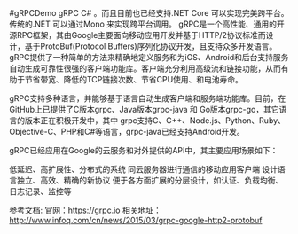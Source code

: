 #gRPCDemo
gRPC C# 。而且目前也已经支持.NET Core 可以实现完美跨平台。
传统的.NET 可以通过Mono 来实现跨平台调用。
gRPC是一个高性能、通用的开源RPC框架，其由Google主要面向移动应用开发并基于HTTP/2协议标准而设计，基于ProtoBuf(Protocol Buffers)序列化协议开发，且支持众多开发语言。gRPC提供了一种简单的方法来精确地定义服务和为iOS、Android和后台支持服务自动生成可靠性很强的客户端功能库。客户端充分利用高级流和链接功能，从而有助于节省带宽、降低的TCP链接次数、节省CPU使用、和电池寿命。

gRPC支持多种语言，并能够基于语言自动生成客户端和服务端功能库。目前，在GitHub上已提供了C版本grpc、Java版本grpc-java 和 Go版本grpc-go，其它语言的版本正在积极开发中，其中 grpc支持C、C++、Node.js、Python、Ruby、Objective-C、PHP和C#等语言，grpc-java已经支持Android开发。

gRPC已经应用在Google的云服务和对外提供的API中，其主要应用场景如下：

低延迟、高扩展性、分布式的系统
同云服务器进行通信的移动应用客户端
设计语言独立、高效、精确的新协议
便于各方面扩展的分层设计，如认证、负载均衡、日志记录、监控等

参考文档:
官网：https://grpc.io
相关地址：http://www.infoq.com/cn/news/2015/03/grpc-google-http2-protobuf
